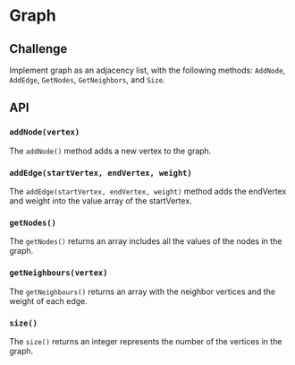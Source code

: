 # Graph

## Challenge

Implement graph as an adjacency list, with the following methods: `AddNode`, `AddEdge`, `GetNodes`, `GetNeighbors`, and `Size`.

## API

### `addNode(vertex)`

The `addNode()` method adds a new vertex to the graph.

### `addEdge(startVertex, endVertex, weight)`

The `addEdge(startVertex, endVertex, weight)` method adds the endVertex and weight into the value array of the startVertex.

### `getNodes()`

The `getNodes()` returns an array includes all the values of the nodes in the graph.

### `getNeighbours(vertex)`

The `getNeighbours()` returns an array with the neighbor vertices and the weight of each edge.

### `size()`

The `size()` returns an integer represents the number of the vertices in the graph.
